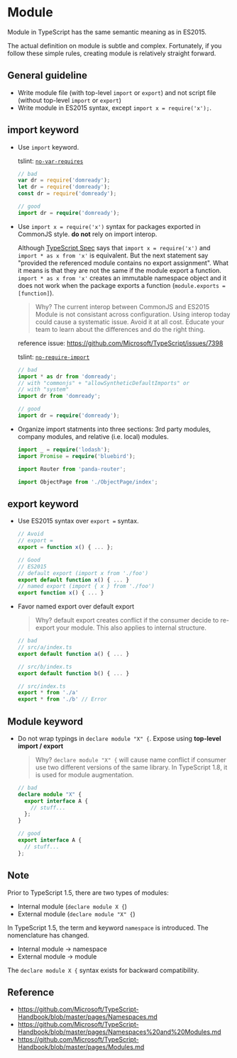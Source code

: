 # Module

Module in TypeScript has the same semantic meaning as in ES2015.

The actual definition on module is subtle and complex.
Fortunately, if you follow these simple rules, creating module is relatively straight forward.

## General guideline

- Write module file (with top-level `import` or `export`) and not script file (without top-level `import` or `export`)
- Write module in ES2015 syntax, except `import x = require('x');`.

## import keyword

- Use `import` keyword.

  tslint: [`no-var-requires`](tslint.md#no-var-requires-native)

  ```ts
  // bad
  var dr = require('domready');
  let dr = require('domready');
  const dr = require('domready');

  // good
  import dr = require('domready');
  ```

- Use `import x = require('x')` syntax for packages exported in CommonJS style. **do not** rely on import interop.

  Although [TypeScript Spec](https://github.com/Microsoft/TypeScript/blob/master/doc/spec.md#1133-import-require-declarations) says that `import x = require('x')` and `import * as x from 'x'` is equivalent.
  But the next statement say "provided the referenced module contains no export assignment".
  What it means is that they are not the same if the module export a function.
  `import * as x from 'x'` creates an immutable namespace object and it does not work when the package exports a function (`module.exports = [function]`).

  > Why? The current interop between CommonJS and ES2015 Module is not consistant across configuration.
  > Using interop today could cause a systematic issue.
  > Avoid it at all cost.
  > Educate your team to learn about the differences and do the right thing.

  reference issue: <https://github.com/Microsoft/TypeScript/issues/7398>

  tslint: [`no-require-import`](tslint.md#no-require-imports-native)

  ```ts
  // bad
  import * as dr from 'domready';
  // with "commonjs" + "allowSyntheticDefaultImports" or
  // with "system"
  import dr from 'domready';

  // good
  import dr = require('domready');
  ```

- Organize import statments into three sections: 3rd party modules, company modules, and relative (i.e. local) modules.

  ```ts
  import _ = require('lodash');
  import Promise = require('bluebird');

  import Router from 'panda-router';

  import ObjectPage from './ObjectPage/index';
  ```

## export keyword

- Use ES2015 syntax over `export =` syntax.

  ```ts
  // Avoid
  // export =
  export = function x() { ... };

  // Good
  // ES2015
  // default export (import x from './foo')
  export default function x() { ... }
  // named export (import { x } from './foo')
  export function x() { ... }
  ```

- Favor named export over default export

  > Why? default export creates conflict if the consumer decide to re-export your module.
  > This also applies to internal structure.

  ```ts
  // bad
  // src/a/index.ts
  export default function a() { ... }

  // src/b/index.ts
  export default function b() { ... }

  // src/index.ts
  export * from './a'
  export * from './b' // Error
  ```

## Module keyword

- Do not wrap typings in `declare module "X" {`. Expose using **top-level import / export**

  > Why? `declare module "X" {` will cause name conflict if consumer use two different versions of the same library.
  > In TypeScript 1.8, it is used for module augmentation.

  ```ts
  // bad
  declare module "X" {
    export interface A {
      // stuff...
    };
  }

  // good
  export interface A {
    // stuff...
  };
  ```

## Note

Prior to TypeScript 1.5, there are two types of modules:

- Internal module (`declare module X {`)
- External module (`declare module "X" {`)

In TypeScript 1.5, the term and keyword `namespace` is introduced.
The nomenclature has changed.

- Internal module -> namespace
- External module -> module

The `declare module X {` syntax exists for backward compatibility.

## Reference

- <https://github.com/Microsoft/TypeScript-Handbook/blob/master/pages/Namespaces.md>
- <https://github.com/Microsoft/TypeScript-Handbook/blob/master/pages/Namespaces%20and%20Modules.md>
- <https://github.com/Microsoft/TypeScript-Handbook/blob/master/pages/Modules.md>
